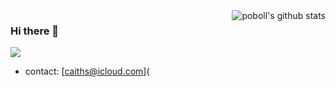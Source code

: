 <img align="right" src="https://github-readme-stats.vercel.app/api?username=poboll&show_icons=true&theme=vue" alt="poboll's github stats" />

### Hi there 👋

![](https://komarev.com/ghpvc/?username=zhlicen)

- contact: [caiths@icloud.com](

<!--
**poboll/poboll** is a ✨ _special_ ✨ repository because its `README.md` (this file) appears on your GitHub profile.

Here are some ideas to get you started:

- 🔭 I’m currently working on ...
- 🌱 I’m currently learning ...
- 👯 I’m looking to collaborate on ...
- 🤔 I’m looking for help with ...
- 💬 Ask me about ...
- 📫 How to reach me: ...
- 😄 Pronouns: ...
- ⚡ Fun fact: ...
-->
